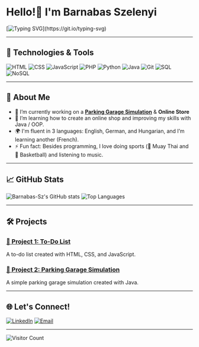# Hello!👋 I'm Barnabas Szelenyi

[![Typing SVG](https://readme-typing-svg.herokuapp.com?font=Fira+Code&size=22&pause=1000&color=F7F7F7&width=435&lines=Welcome+to+my+GitHub+Profile!;I+love+coding+and+creating.;Always+learning+something+new!)](https://git.io/typing-svg)

---

## 🔧 Technologies & Tools

![HTML](https://img.shields.io/badge/-HTML5-E34F26?style=flat&logo=html5&logoColor=white)
![CSS](https://img.shields.io/badge/-CSS3-1572B6?style=flat&logo=css3&logoColor=white)
![JavaScript](https://img.shields.io/badge/-JavaScript-F7DF1E?style=flat&logo=javascript&logoColor=black)
![PHP](https://img.shields.io/badge/-PHP-777BB4?style=flat&logo=php&logoColor=white)
![Python](https://img.shields.io/badge/-Python-3776AB?style=flat&logo=python&logoColor=white)
![Java](https://img.shields.io/badge/-Java-007396?style=flat&logo=java&logoColor=white)
![Git](https://img.shields.io/badge/-Git-F05032?style=flat&logo=git&logoColor=white)
![SQL](https://img.shields.io/badge/-SQL-4479A1?style=flat&logo=postgresql&logoColor=white)
![NoSQL](https://img.shields.io/badge/-NoSQL-4DB33D?style=flat&logo=mongodb&logoColor=white)

---

## 🚀 About Me

- 🔭 I’m currently working on a **[Parking Garage Simulation](https://github.com/Barnabas-Sz/ParkingGarage-Simulation)** & **Online Store**
- 🌱 I’m learning how to create an online shop and improving my skills with Java / OOP. 
- 🌍 I'm fluent in 3 languages: English, German, and Hungarian, and I’m learning another (French).
- ⚡ Fun fact: Besides programming, I love doing sports (🥊 Muay Thai and 🏀 Basketball) and listening to music.

---

## 📈 GitHub Stats

![Barnabas-Sz's GitHub stats](https://github-readme-stats.vercel.app/api?username=Barnabas-Sz&show_icons=true&theme=radical)
![Top Languages](https://github-readme-stats.vercel.app/api/top-langs/?username=Barnabas-Sz&layout=compact&theme=radical)

---

## 🛠️ Projects

### [🚀 Project 1: To-Do List](https://github.com/Barnabas-Sz/TODO-App)
A to-do list created with HTML, CSS, and JavaScript.

### [🚀 Project 2: Parking Garage Simulation](https://github.com/Barnabas-Sz/ParkingGarage-Simulation)
A simple parking garage simulation created with Java.

---

## 🌐 Let's Connect!

[![LinkedIn](https://img.shields.io/badge/-LinkedIn-0A66C2?style=for-the-badge&logo=linkedin&logoColor=white)](https://www.linkedin.com/in/barnabas-szelenyi-255757313/)
[![Email](https://img.shields.io/badge/-Email-EA4335?style=for-the-badge&logo=gmail&logoColor=white)](mailto:barnabas.szelenyi@stud.edubs.ch)

---

![Visitor Count](https://komarev.com/ghpvc/?username=Barnabas-Sz&color=blue)
